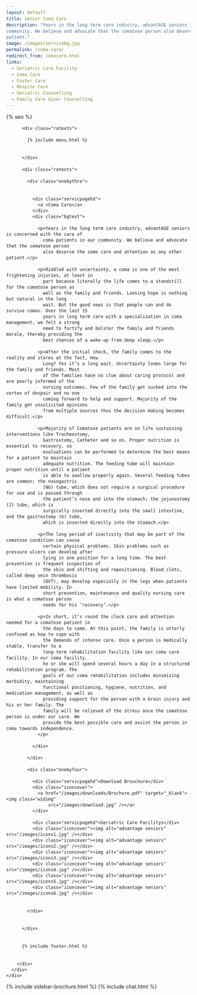 ```yaml
---
layout: default
title: Senior Coma Care
description: "Years in the long term care industry, advantAGE seniors is concerned with the care of coma patients in our
community. We believe and advocate that the comatose person also deserve the same care and attention as any other
patient."
image: /images/servicebg.jpg
permalink: /coma-care/
redirect_from: comacare.html
links:
  - Geriatric Care Facility
  - Coma Care
  - Foster Care
  - Respite Care
  - Geriatric Counselling
  - Family Care Giver Counselling
---
```


<head>
  <meta content="text/html; charset=utf-8" http-equiv="Content-Type" />
  <link rel="shortcut icon" href="/images/favicon.ico" type="image/x-icon">
  <link rel="icon" href="/images/favicon.ico" type="image/x-icon">

  <meta content="width=device-width, initial-scale=1" name="viewport">
  {% seo %}
  <meta
    content="seniors care, elder care, assisted living homes, coma care, dementia care, Alzheimer's care, respite care, foster care, hospice care, domicilary care, Geriatric Care Facility, old age home, bed ridden patients, Intervention patients, tracheotomy patients, colostomy, catheter, nasal feeding, PEG feeding, geriatric counseling, senior counseling, old age care, home nursing, elderly care taker,senior care giver,trained home nurses, trained senior carer, gerentology experts, research, seminar, international faculty in gerentology"
    name="keywords" />

  <link href="/assets/css/advant.css" rel="stylesheet" type="text/css" />

  <!--mobile menu start-->
  <link href="/respmenu/responsivemobilemenu.css" rel="stylesheet" type="text/css" />
  <script src="/respmenu/jquery.min.js"  ></script>
  <script src="/respmenu/responsivemobilemenu.js"  ></script>
  <!--mobile menu end-->

  <!--sidebar script start from here-->
  <link href="/sidebar/sidebar.css" rel="stylesheet" type="text/css" />
  <script  >
    jQuery(document).ready(function () {
      jQuery("#facebook_right").hover(function () {
        jQuery(this).stop(true, false).animate({
          right: 0
        }, 500);
      }, function () {
        jQuery("#facebook_right").stop(true, false).animate({
          right: -325
        }, 500);
      });

      jQuery("#twitter_right").hover(function () {
        jQuery(this).stop(true, false).animate({
          right: 0
        }, 500);
      }, function () {
        jQuery("#twitter_right").stop(true, false).animate({
          right: -325
        }, 500);
      });

      jQuery("#testimoni_right").hover(function () {
        jQuery(this).stop(true, false).animate({
          right: 0
        }, 500);
      }, function () {
        jQuery("#testimoni_right").stop(true, false).animate({
          right: -300
        }, 500);
      });
    });
  </script>

  <!--sidebar script end from here-->
  <!-- Google Analytics -->
  <script async src="https://www.googletagmanager.com/gtag/js?id=UA-140719676-1"></script>
  <script>
    window.dataLayer = window.dataLayer || [];
    function gtag() { dataLayer.push(arguments); }
    gtag('js', new Date());

    gtag('config', 'UA-140719676-1');
  </script>

  <style>
    .ratexts.adjust {
      margin-top: -9px;
      margin-bottom: -9px;
    }
  </style>

  <!-- sidebar style -->
  <style>
  .newformbord {
    font-family: Verdana, Arial, Helvetica, sans-serif;
    border: 1px solid #99CC00;
    font-size: 11px;
    line-height: 20px;
    font-weight: normal;
    color: #333333;
    text-decoration: none;
    height: 20px;
    width: 138px;
  }

  .blacktext {
    font-family: Arial;
    font-size: 12px;
    line-height: 18px;
    font-weight: normal;
    color: #666666;
    text-decoration: none;
  }

  .gren {
    font-family: Arial;
    font-size: 0.8rem;
    line-height: 18px;
    font-weight: normal;
    color: #009900;
    text-decoration: none;
  }

  .p-2 {
    padding: 0.5rem 1rem;
  }

  .contact-card p {
    margin: 0 !important;
    font-size: 0.9rem;
    line-height: 1.2;
  }

  .contact-card h3 {
    margin: 0 !important;
    font-weight: bold;
    padding-bottom: 0.5rem;
  }

  .e-broch {
    position: static !important;
  }

  #facebook_right, #twitter_right {
    top: 15%; 
    right: -325px; 
    border: 1px solid #822206;
  }
</style>

</head>

<body>
  <div id="servicebg">
    <div id="foot">
      <div id="fix">
        <div id="actual">

          <div class="ratexts">

            {% include menu.html %}


          </div>

          <div class="ratexts">

            <div class="onebythre">


              <div class="servicpagehd">
                <a >Coma Care</a>
              </div>
              <div class="bgtext">

                <p>Years in the long term care industry, advantAGE seniors is concerned with the care of
                  coma patients in our community. We believe and advocate that the comatose person
                  also deserve the same care and attention as any other patient.</p>

                <p>Riddled with uncertainty, a coma is one of the most frightening injuries, at least in
                  part because literally the life comes to a standstill for the comatose person as
                  well as the family and friends. Loosing hope is nothing but natural in the long
                  wait. But the good news is that people can and do survive comas. Over the last 15
                  years in long term care with a specialization in coma management, we felt a strong
                  need to fortify and bolster the family and friends morale, thereby providing the
                  best chances of a wake-up from deep sleep.</p>

                <p>After the initial shock, the family comes to the reality and stares at the fact, How
                  Long? Yes it’s a long wait. Uncertainty looms large for the family and friends. Most
                  of the families have no clue about caring protocol and are poorly informed of the
                  nursing outcomes. Few of the family get sucked into the vortex of despair and no one
                  coming forward to help and support. Majority of the family get unsolicited opinions
                  from multiple sources thus the decision making becomes difficult.</p>

                <p>Majority of Comatose patients are on life sustaining interventions like Tracheostomy,
                  Gastrostomy, Catheter and so on. Proper nutrition is essential to recovery, so
                  evaluations can be performed to determine the best means for a patient to maintain
                  adequate nutrition. The feeding tube will maintain proper nutrition until a patient
                  is able to swallow properly again. Several feeding tubes are common: the nasogastric
                  (NG) tube, which does not require a surgical procedure for use and is passed through
                  the patient’s nose and into the stomach; the jejunostomy (J) tube, which is
                  surgically inserted directly into the small intestine, and the gastrostomy (G) tube,
                  which is inserted directly into the stomach.</p>

                <p>The long period of inactivity that may be part of the comatose condition can cause
                  certain physical problems. Skin problems such as pressure ulcers can develop after
                  lying in one position for a long time. The best prevention is frequent inspection of
                  the skin and shifting and repositioning. Blood clots, called deep vein thrombosis
                  (DVT), may develop especially in the legs when patients have limited mobility. In
                  short prevention, maintenance and quality nursing care is what a comatose person
                  needs for his ‘recovery’.</p>

                <p>In short, it’s round the clock care and attention needed for a comatose patient in
                  the days to come. At this point, the family is utterly confused as how to cope with
                  the demands of intense care. Once a person is medically stable, transfer to a
                  long-term rehabilitation facility like our coma care facility. In our coma facility,
                  he or she will spend several hours a day in a structured rehabilitation program. The
                  goals of our coma rehabilitation includes minimizing morbidity, maintaining
                  functional positioning, hygiene, nutrition, and medication management, as well as
                  providing support for the person with a brain injury and his or her family. The
                  family will be relieved of the stress once the comatose person is under our care. We
                  provide the best possible care and assist the person in coma towards independence.
                </p>

              </div>

            </div>

            <div class="onebyfour">

              <div class="servicpagehd">Download Brouchure</div>
              <div class="iconcover">
                <a href="/images/downloads/Brochure.pdf" target="_blank"><img class="widimg"
                    src="/images/download.jpg" /></a>
              </div>

              <div class="servicpagehd">Geriatric Care Facilitys</div>
              <div class="iconcover"><img alt="advantage seniors" src="/images/icons1.jpg" /></div>
              <div class="iconcover"><img alt="advantage seniors" src="/images/icons2.jpg" /></div>
              <div class="iconcover"><img alt="advantage seniors" src="/images/icons3.jpg" /></div>
              <div class="iconcover"><img alt="advantage seniors" src="/images/icons4.jpg" /></div>
              <div class="iconcover"><img alt="advantage seniors" src="/images/icons5.jpg" /></div>
              <div class="iconcover"><img alt="advantage seniors" src="/images/icons6.jpg" /></div>


            </div>


          </div>


          {% include footer.html %}


        </div>
      </div>
    </div>
  </div>

  {% include sidebar-brochure.html %}
  {% include chat.html %}
  <script defer 
    src="//instant.page/3.0.0" ></script>
</body>
